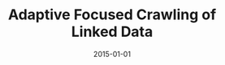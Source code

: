 ---
title: "Adaptive Focused Crawling of Linked Data"
authors: "Yu, Ran; Gadiraju, Ujwal; Fetahu, Besnik; Dietze, Stefan"
collection: publications
permalink: /publication/2015-DBLP_conf_wise_YuGFD15
date: 2015-01-01
venue: "Web Information Systems Engineering - WISE 2015 - 16th International Conference, Miami, FL, USA, November 1-3, 2015, Proceedings, Part I"
---